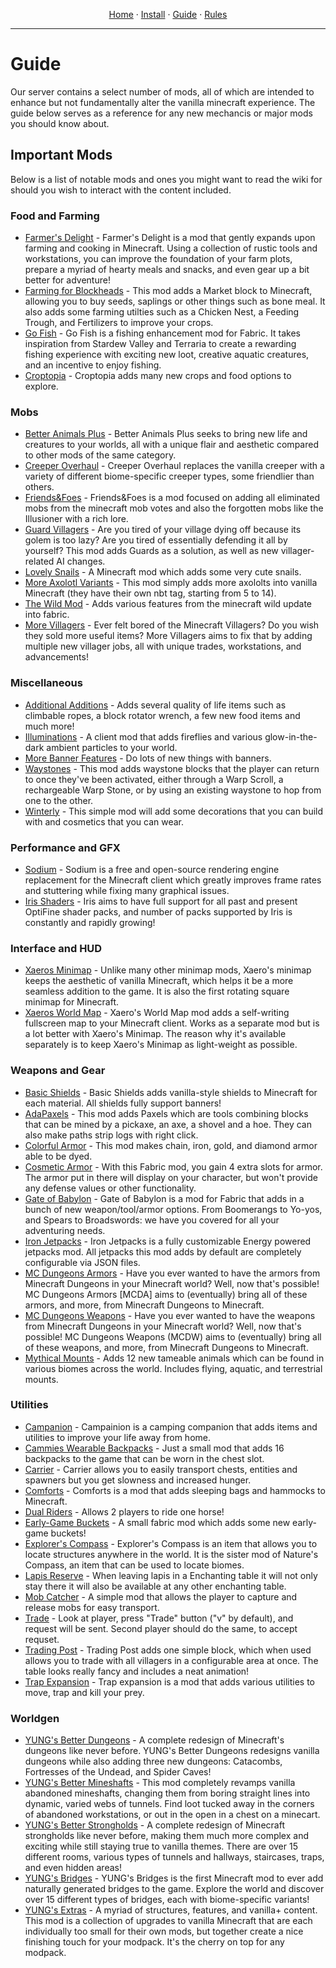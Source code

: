 
<p align="center">
  <a href="README.md">Home</a> ·
  <a href="INSTALL.md">Install</a> ·
  <a href="GUIDE.md">Guide</a> ·
  <a href="RULES.md">Rules</a>
</p>

---

# Guide
Our server contains a select number of mods, all of which are intended to enhance but not fundamentally alter the vanilla minecraft experience. The guide below serves as a reference for any new mechancis or major mods you should know about.


## Important Mods
Below is a list of notable mods and ones you might want to read the wiki for should you wish to interact with the content included.

### Food and Farming
* [Farmer's Delight](https://www.curseforge.com/minecraft/mc-mods/farmers-delight-fabric) - Farmer's Delight is a mod that gently expands upon farming and cooking in Minecraft. Using a collection of rustic tools and workstations, you can improve the foundation of your farm plots, prepare a myriad of hearty meals and snacks, and even gear up a bit better for adventure!
* [Farming for Blockheads](https://www.curseforge.com/minecraft/mc-mods/farming-for-blockheads-fabric) - This mod adds a Market block to Minecraft, allowing you to buy seeds, saplings or other things such as bone meal. It also adds some farming utilties such as a Chicken Nest, a Feeding Trough, and Fertilizers to improve your crops.
* [Go Fish](https://www.curseforge.com/minecraft/mc-mods/go-fish) - Go Fish is a fishing enhancement mod for Fabric. It takes inspiration from Stardew Valley and Terraria to create a rewarding fishing experience with exciting new loot, creative aquatic creatures, and an incentive to enjoy fishing.
* [Croptopia](https://www.curseforge.com/minecraft/mc-mods/croptopia-fabric) - Croptopia adds many new crops and food options to explore.

### Mobs
* [Better Animals Plus](https://www.curseforge.com/minecraft/mc-mods/betteranimalsplus) - Better Animals Plus seeks to bring new life and creatures to your worlds, all with a unique flair and aesthetic compared to other mods of the same category.
* [Creeper Overhaul](https://www.curseforge.com/minecraft/mc-mods/creeper-overhaul) - Creeper Overhaul replaces the vanilla creeper with a variety of different biome-specific creeper types, some friendlier than others.
* [Friends&Foes](https://www.curseforge.com/minecraft/mc-mods/friends-and-foes) - Friends&Foes is a mod focused on adding all eliminated mobs from the minecraft mob votes and also the forgotten mobs like the Illusioner with a rich lore.
* [Guard Villagers](https://www.curseforge.com/minecraft/mc-mods/guard-villagers-fabric) - Are you tired of your village dying off because its golem is too lazy? Are you tired of essentially defending it all by yourself? This mod adds Guards as a solution, as well as new villager-related AI changes.
* [Lovely Snails](https://www.curseforge.com/minecraft/mc-mods/lovely-snails) - A Minecraft mod which adds some very cute snails.
* [More Axolotl Variants](https://www.curseforge.com/minecraft/mc-mods/mavm) - This mod simply adds more axololts into vanilla Minecraft (they have their own nbt tag, starting from 5 to 14).
* [The Wild Mod](https://www.curseforge.com/minecraft/mc-mods/the-wild-mod) - Adds various features from the minecraft wild update into fabric.
* [More Villagers](https://www.curseforge.com/minecraft/mc-mods/more-villagers-fabric) - Ever felt bored of the Minecraft Villagers? Do you wish they sold more useful items? More Villagers aims to fix that by adding multiple new villager jobs, all with unique trades, workstations, and advancements!

### Miscellaneous
* [Additional Additions](https://www.curseforge.com/minecraft/mc-mods/additional-additions) - Adds several quality of life items such as climbable ropes, a block rotator wrench, a few new food items and much more!
* [Illuminations](https://www.curseforge.com/minecraft/mc-mods/illuminations) - A client mod that adds fireflies and various glow-in-the-dark ambient particles to your world.
* [More Banner Features](https://www.curseforge.com/minecraft/mc-mods/more-banner-features) - Do lots of new things with banners.
* [Waystones](https://www.curseforge.com/minecraft/mc-mods/waystones-fabric) - This mod adds waystone blocks that the player can return to once they've been activated, either through a Warp Scroll, a rechargeable Warp Stone, or by using an existing waystone to hop from one to the other.
* [Winterly](https://www.curseforge.com/minecraft/mc-mods/winterly) - This simple mod will add some decorations that you can build with and cosmetics that you can wear.

### Performance and GFX
* [Sodium](https://www.curseforge.com/minecraft/mc-mods/sodium) - Sodium is a free and open-source rendering engine replacement for the Minecraft client which greatly improves frame rates and stuttering while fixing many graphical issues.
* [Iris Shaders](https://www.curseforge.com/minecraft/mc-mods/irisshaders) - Iris aims to have full support for all past and present OptiFine shader packs, and number of packs supported by Iris is constantly and rapidly growing!

### Interface and HUD
* [Xaeros Minimap](https://www.curseforge.com/minecraft/mc-mods/xaeros-minimap) - Unlike many other minimap mods, Xaero's minimap keeps the aesthetic of vanilla Minecraft, which helps it be a more seamless addition to the game. It is also the first rotating square minimap for Minecraft.
* [Xaeros World Map](https://www.curseforge.com/minecraft/mc-mods/xaeros-world-map) - Xaero's World Map mod adds a self-writing fullscreen map to your Minecraft client. Works as a separate mod but is a lot better with Xaero's Minimap. The reason why it's available separately is to keep Xaero's Minimap as light-weight as possible.

### Weapons and Gear
* [Basic Shields](https://www.curseforge.com/minecraft/mc-mods/basic-shields-fabric) - Basic Shields adds vanilla-style shields to Minecraft for each material. All shields fully support banners!
* [AdaPaxels](https://www.curseforge.com/minecraft/mc-mods/adapaxels) - This mod adds Paxels which are tools combining blocks that can be mined by a pickaxe, an axe, a shovel and a hoe. They can also make paths strip logs with right click.
* [Colorful Armor](https://www.curseforge.com/minecraft/mc-mods/colorful-armor) - This mod makes chain, iron, gold, and diamond armor able to be dyed.
* [Cosmetic Armor](https://www.curseforge.com/minecraft/mc-mods/cosmetic-armor-fabric) - With this Fabric mod, you gain 4 extra slots for armor. The armor put in there will display on your character, but won't provide any defense values or other functionality.
* [Gate of Babylon](https://www.curseforge.com/minecraft/mc-mods/gate-of-babylon) - Gate of Babylon is a mod for Fabric that adds in a bunch of new weapon/tool/armor options. From Boomerangs to Yo-yos, and Spears to Broadswords: we have you covered for all your adventuring needs.
* [Iron Jetpacks](https://www.curseforge.com/minecraft/mc-mods/iron-jetpacks-fabric) - Iron Jetpacks is a fully customizable Energy powered jetpacks mod. All jetpacks this mod adds by default are completely configurable via JSON files.
* [MC Dungeons Armors](https://www.curseforge.com/minecraft/mc-mods/mcda) - Have you ever wanted to have the armors from Minecraft Dungeons in your Minecraft world? Well, now that's possible! MC Dungeons Armors [MCDA] aims to (eventually) bring all of these armors, and more, from Minecraft Dungeons to Minecraft.
* [MC Dungeons Weapons](https://www.curseforge.com/minecraft/mc-mods/mcdw) - Have you ever wanted to have the weapons from Minecraft Dungeons in your Minecraft world? Well, now that's possible! MC Dungeons Weapons (MCDW) aims to (eventually) bring all of these weapons, and more, from Minecraft Dungeons to Minecraft.
* [Mythical Mounts](https://www.curseforge.com/minecraft/mc-mods/mythic-mounts) - Adds 12 new tameable animals which can be found in various biomes across the world. Includes flying, aquatic, and terrestrial mounts.

### Utilities
* [Campanion](https://www.curseforge.com/minecraft/mc-mods/campanion) -  Campainion is a camping companion that adds items and utilities to improve your life away from home.
* [Cammies Wearable Backpacks](https://www.curseforge.com/minecraft/mc-mods/cammies-wearable-backpacks) - Just a small mod that adds 16 backpacks to the game that can be worn in the chest slot.
* [Carrier](https://www.curseforge.com/minecraft/mc-mods/carrier) - Carrier allows you to easily transport chests, entities and spawners but you get slowness and increased hunger.
* [Comforts](https://www.curseforge.com/minecraft/mc-mods/comforts-fabric) - Comforts is a mod that adds sleeping bags and hammocks to Minecraft.
* [Dual Riders](https://www.curseforge.com/minecraft/mc-mods/dual-riders) - Allows 2 players to ride one horse!
* [Early-Game Buckets](https://www.curseforge.com/minecraft/mc-mods/early-game-buckets) - A small fabric mod which adds some new early-game buckets!
* [Explorer's Compass](https://www.curseforge.com/minecraft/mc-mods/explorers-compass) - Explorer's Compass is an item that allows you to locate structures anywhere in the world. It is the sister mod of Nature's Compass, an item that can be used to locate biomes.
* [Lapis Reserve](https://www.curseforge.com/minecraft/mc-mods/lapis-reserve) - When leaving lapis in a Enchanting table it will not only stay there it will also be available at any other enchanting table.
* [Mob Catcher](https://www.curseforge.com/minecraft/mc-mods/mob-catcher-fabric) - A simple mod that allows the player to capture and release mobs for easy transport.
* [Trade](https://www.curseforge.com/minecraft/mc-mods/trade) - Look at player, press "Trade" button ("v" by default), and request will be sent. Second player should do the same, to accept requset.
* [Trading Post](https://www.curseforge.com/minecraft/mc-mods/trading-post-fabric) - Trading Post adds one simple block, which when used allows you to trade with all villagers in a configurable area at once. The table looks really fancy and includes a neat animation!
* [Trap Expansion](https://www.curseforge.com/minecraft/mc-mods/trap-expansion-fabric) - Trap expansion is a mod that adds various utilities to move, trap and kill your prey.


### Worldgen
* [YUNG's Better Dungeons](https://www.curseforge.com/minecraft/mc-mods/yungs-better-dungeons-fabric) - A complete redesign of Minecraft's dungeons like never before. YUNG's Better Dungeons redesigns vanilla dungeons while also adding three new dungeons: Catacombs, Fortresses of the Undead, and Spider Caves!
* [YUNG's Better Mineshafts](https://www.curseforge.com/minecraft/mc-mods/yungs-better-mineshafts-fabric) - This mod completely revamps vanilla abandoned mineshafts, changing them from boring straight lines into dynamic, varied webs of tunnels. Find loot tucked away in the corners of abandoned workstations, or out in the open in a chest on a minecart.
* [YUNG's Better Strongholds](https://www.curseforge.com/minecraft/mc-mods/yungs-better-strongholds-fabric) -  A complete redesign of Minecraft strongholds like never before, making them much more complex and exciting while still staying true to vanilla themes. There are over 15 different rooms, various types of tunnels and hallways, staircases, traps, and even hidden areas!
* [YUNG's Bridges](https://www.curseforge.com/minecraft/mc-mods/yungs-bridges-fabric) - YUNG's Bridges is the first Minecraft mod to ever add naturally generated bridges to the game. Explore the world and discover over 15 different types of bridges, each with biome-specific variants!
* [YUNG's Extras](https://www.curseforge.com/minecraft/mc-mods/yungs-extras-fabric) - A myriad of structures, features, and vanilla+ content. This mod is a collection of upgrades to vanilla Minecraft that are each individually too small for their own mods, but together create a nice finishing touch for your modpack. It's the cherry on top for any modpack.